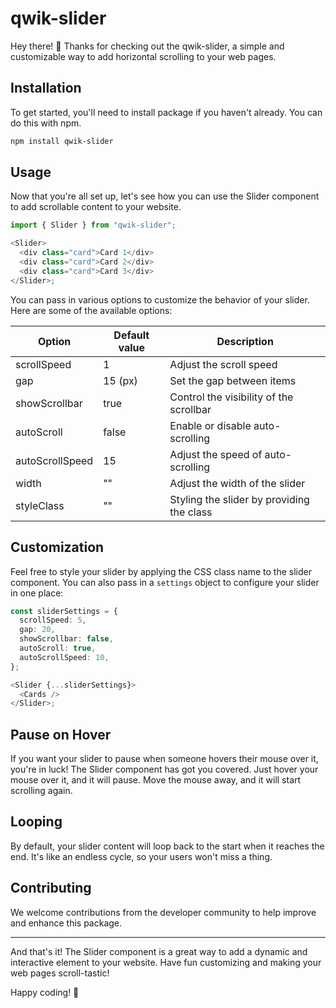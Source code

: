 # qwik-slider

Hey there! 👋 Thanks for checking out the qwik-slider, a simple and customizable way to add horizontal scrolling to your web pages.

## Installation

To get started, you'll need to install package if you haven't already. You can do this with npm.

```bash
npm install qwik-slider
```

## Usage

Now that you're all set up, let's see how you can use the Slider component to add scrollable content to your website.

```ts
import { Slider } from "qwik-slider";

<Slider>
  <div class="card">Card 1</div>
  <div class="card">Card 2</div>
  <div class="card">Card 3</div>
</Slider>;
```

You can pass in various options to customize the behavior of your slider. Here are some of the available options:

| Option          | Default value | Description                               |
| --------------- | ------------- | ----------------------------------------- |
| scrollSpeed     | 1             | Adjust the scroll speed                   |
| gap             | 15 (px)       | Set the gap between items                 |
| showScrollbar   | true          | Control the visibility of the scrollbar   |
| autoScroll      | false         | Enable or disable auto-scrolling          |
| autoScrollSpeed | 15            | Adjust the speed of auto-scrolling        |
| width           | ""            | Adjust the width of the slider            |
| styleClass      | ""            | Styling the slider by providing the class |

## Customization

Feel free to style your slider by applying the CSS class name to the slider component. You can also pass in a `settings` object to configure your slider in one place:

```ts
const sliderSettings = {
  scrollSpeed: 5,
  gap: 20,
  showScrollbar: false,
  autoScroll: true,
  autoScrollSpeed: 10,
};

<Slider {...sliderSettings}>
  <Cards />
</Slider>;
```

## Pause on Hover

If you want your slider to pause when someone hovers their mouse over it, you're in luck! The Slider component has got you covered. Just hover your mouse over it, and it will pause. Move the mouse away, and it will start scrolling again.

## Looping

By default, your slider content will loop back to the start when it reaches the end. It's like an endless cycle, so your users won't miss a thing.

## Contributing

We welcome contributions from the developer community to help improve and enhance this package.

---

And that's it! The Slider component is a great way to add a dynamic and interactive element to your website. Have fun customizing and making your web pages scroll-tastic!

Happy coding! 🚀
